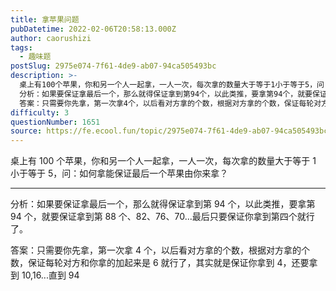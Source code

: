 ```yaml
---
title: 拿苹果问题
pubDatetime: 2022-02-06T20:58:13.000Z
author: caorushizi
tags:
  - 趣味题
postSlug: 2975e074-7f61-4de9-ab07-94ca505493bc
description: >-
  桌上有100个苹果，你和另一个人一起拿，一人一次，每次拿的数量大于等于1小于等于5，问：如何拿能保证最后一个苹果由你来拿？
  分析：如果要保证拿最后一个，那么就得保证拿到第94个，以此类推，要拿第94个，就要保证拿到第88个、82、76、70...最后只要保证你拿到第四个就行了。
  答案：只需要你先拿，第一次拿4个，以后看对方拿的个数，根据对方拿的个数，保证每轮对方和你拿的加起来是6就行了，其实就是保
difficulty: 3
questionNumber: 1651
source: https://fe.ecool.fun/topic/2975e074-7f61-4de9-ab07-94ca505493bc
---
```


桌上有 100 个苹果，你和另一个人一起拿，一人一次，每次拿的数量大于等于 1 小于等于 5，问：如何拿能保证最后一个苹果由你来拿？

---

分析：如果要保证拿最后一个，那么就得保证拿到第 94 个，以此类推，要拿第 94 个，就要保证拿到第 88 个、82、76、70...最后只要保证你拿到第四个就行了。

答案：只需要你先拿，第一次拿 4 个，以后看对方拿的个数，根据对方拿的个数，保证每轮对方和你拿的加起来是 6 就行了，其实就是保证你拿到 4，还要拿到 10,16...直到 94

